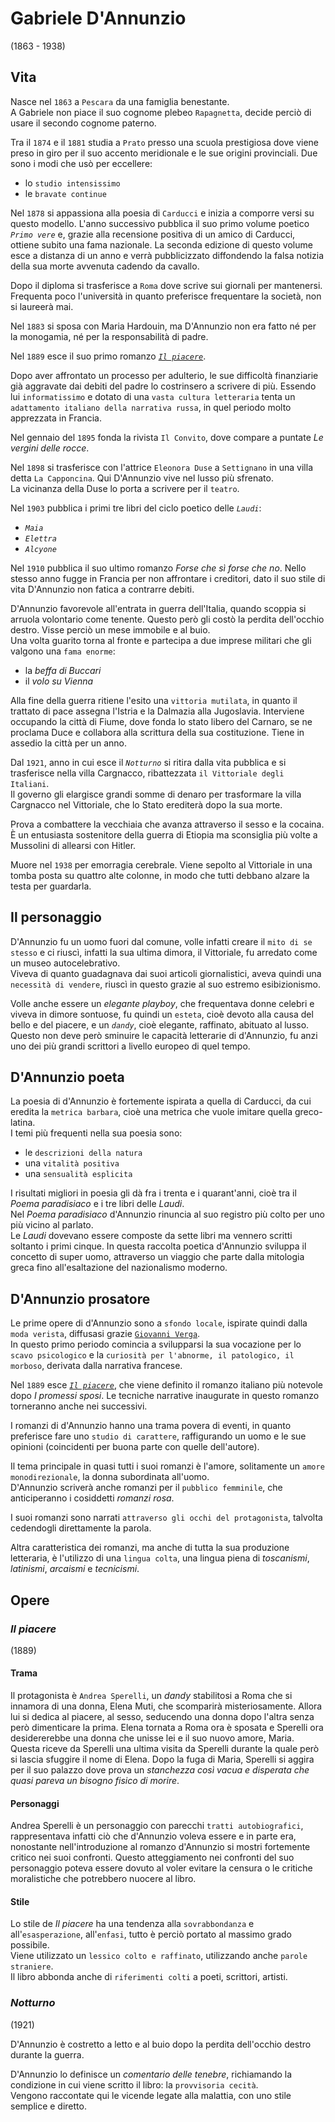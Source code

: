 # Gabriele D'Annunzio
(1863 - 1938)

## Vita

Nasce nel `1863` a `Pescara` da una famiglia benestante.\
A Gabriele non piace il suo cognome plebeo `Rapagnetta`, decide perciò di usare il secondo cognome paterno.

Tra il `1874` e il `1881` studia a `Prato` presso una scuola prestigiosa dove viene preso in giro per il suo accento meridionale e le sue origini provinciali. Due sono i modi che usò per eccellere:
- lo `studio intensissimo`
- le `bravate continue`

Nel `1878` si appassiona alla poesia di `Carducci` e inizia a comporre versi su questo modello. L'anno successivo pubblica il suo primo volume poetico *`Primo vere`* e, grazie alla recensione positiva di un amico di Carducci, ottiene subito una fama nazionale. La seconda edizione di questo volume esce a distanza di un anno e verrà pubblicizzato diffondendo la falsa notizia della sua morte avvenuta cadendo da cavallo.

Dopo il diploma si trasferisce a `Roma` dove scrive sui giornali per mantenersi. Frequenta poco l'università in quanto preferisce frequentare la società, non si laureerà mai.

Nel `1883` si sposa con Maria Hardouin, ma D'Annunzio non era fatto né per la monogamia, né per la responsabilità di padre.

Nel `1889` esce il suo primo romanzo *[`Il piacere`][il-piacere]*.

Dopo aver affrontato un processo per adulterio, le sue difficoltà finanziarie già aggravate dai debiti del padre lo costrinsero a scrivere di più. Essendo lui `informatissimo` e dotato di una `vasta cultura letteraria` tenta un `adattamento italiano della narrativa russa`, in quel periodo molto apprezzata in Francia.

Nel gennaio del `1895` fonda la rivista `Il Convito`, dove compare a puntate *Le vergini delle rocce*.

Nel `1898` si trasferisce con l'attrice `Eleonora Duse` a `Settignano` in una villa detta `La Capponcina`. Qui D'Annunzio vive nel lusso più sfrenato.\
La vicinanza della Duse lo porta a scrivere per il `teatro`.

Nel `1903` pubblica i primi tre libri del ciclo poetico delle *`Laudi`*:
- *`Maia`*
- *`Elettra`*
- *`Alcyone`*

Nel `1910` pubblica il suo ultimo romanzo *Forse che sì forse che no*. Nello stesso anno fugge in Francia per non affrontare i creditori, dato il suo stile di vita D'Annunzio non fatica a contrarre debiti.

D'Annunzio favorevole all'entrata in guerra dell'Italia, quando scoppia si arruola volontario come tenente. Questo però gli costò la perdita dell'occhio destro. Visse perciò un mese immobile e al buio.\
Una volta guarito torna al fronte e partecipa a due imprese militari che gli valgono una `fama enorme`:
- la *beffa di Buccari*
- il *volo su Vienna*

Alla fine della guerra ritiene l'esito una `vittoria mutilata`, in quanto il trattato di pace assegna l'Istria e la Dalmazia alla Jugoslavia. Interviene occupando la città di Fiume, dove fonda lo stato libero del Carnaro, se ne proclama Duce e collabora alla scrittura della sua costituzione. Tiene in assedio la città per un anno.

Dal `1921`, anno in cui esce il *`Notturno`* si ritira dalla vita pubblica e si trasferisce nella villa Cargnacco, ribattezzata `il Vittoriale degli Italiani`.\
Il governo gli elargisce grandi somme di denaro per trasformare la villa Cargnacco nel Vittoriale, che lo Stato erediterà dopo la sua morte.

Prova a combattere la vecchiaia che avanza attraverso il sesso e la cocaina. È un entusiasta sostenitore della guerra di Etiopia ma sconsiglia più volte a Mussolini di allearsi con Hitler.

Muore nel `1938` per emorragia cerebrale. Viene sepolto al Vittoriale in una tomba posta su quattro alte colonne, in modo che tutti debbano alzare la testa per guardarla.

## Il personaggio

D'Annunzio fu un uomo fuori dal comune, volle infatti creare il `mito di se stesso` e ci riuscì, infatti la sua ultima dimora, il Vittoriale, fu arredato come un museo autocelebrativo.\
Viveva di quanto guadagnava dai suoi articoli giornalistici, aveva quindi una `necessità di vendere`, riuscì in questo grazie al suo estremo esibizionismo.

Volle anche essere un *elegante playboy*, che frequentava donne celebri e viveva in dimore sontuose, fu quindi un `esteta`, cioè devoto alla causa del bello e del piacere, e un *`dandy`*, cioè elegante, raffinato, abituato al lusso.\
Questo non deve però sminuire le capacità letterarie di d'Annunzio, fu anzi uno dei più grandi scrittori a livello europeo di quel tempo.

## D'Annunzio poeta

La poesia di d'Annunzio è fortemente ispirata a quella di Carducci, da cui eredita la `metrica barbara`, cioè una metrica che vuole imitare quella greco-latina.\
I temi più frequenti nella sua poesia sono:
- le `descrizioni della natura`
- una `vitalità positiva`
- una `sensualità esplicita`

I risultati migliori in poesia gli dà fra i trenta e i quarant'anni, cioè tra il *Poema paradisiaco* e i tre libri delle *Laudi*.\
Nel *Poema paradisiaco* d'Annunzio rinuncia al suo registro più colto per uno più vicino al parlato.\
Le *Laudi* dovevano essere composte da sette libri ma vennero scritti soltanto i primi cinque. In questa raccolta poetica d'Annunzio sviluppa il concetto di super uomo, attraverso un viaggio che parte dalla mitologia greca fino all'esaltazione del nazionalismo moderno.

## D'Annunzio prosatore

Le prime opere di d'Annunzio sono a `sfondo locale`, ispirate quindi dalla `moda verista`, diffusasi grazie [`Giovanni Verga`][giovanni-verga].\
In questo primo periodo comincia a svilupparsi la sua vocazione per lo `scavo psicologico` e la `curiosità per l'abnorme, il patologico, il morboso`, derivata dalla narrativa francese.

Nel `1889` esce *[`Il piacere`][il-piacere]*, che viene definito il romanzo italiano più notevole dopo *I promessi sposi*. Le tecniche narrative inaugurate in questo romanzo torneranno anche nei successivi.

I romanzi di d'Annunzio hanno una trama povera di eventi, in quanto preferisce fare uno `studio di carattere`, raffigurando un uomo e le sue opinioni (coincidenti per buona parte con quelle dell'autore).

Il tema principale in quasi tutti i suoi romanzi è l'amore, solitamente un `amore monodirezionale`, la donna subordinata all'uomo.\
D'Annunzio scriverà anche romanzi per il `pubblico femminile`, che anticiperanno i cosiddetti *romanzi rosa*.

I suoi romanzi sono narrati `attraverso gli occhi del protagonista`, talvolta cedendogli direttamente la parola.

Altra caratteristica dei romanzi, ma anche di tutta la sua produzione letteraria, è l'utilizzo di una `lingua colta`, una lingua piena di *toscanismi*, *latinismi*, *arcaismi* e *tecnicismi*.

## Opere

### *Il piacere*
(1889)

#### Trama

Il protagonista è `Andrea Sperelli`, un *dandy* stabilitosi a Roma che si innamora di una donna, Elena Muti, che scomparirà misteriosamente. Allora lui si dedica al piacere, al sesso, seducendo una donna dopo l'altra senza però dimenticare la prima. Elena tornata a Roma ora è sposata e Sperelli ora desidererebbe una donna che unisse lei e il suo nuovo amore, Maria. Questa riceve da Sperelli una ultima visita da Sperelli durante la quale però si lascia sfuggire il nome di Elena. Dopo la fuga di Maria, Sperelli si aggira per il suo palazzo dove prova un *stanchezza così vacua e disperata che quasi pareva un bisogno fisico di morire*.

#### Personaggi

Andrea Sperelli è un personaggio con parecchi `tratti autobiografici`, rappresentava infatti ciò che d'Annunzio voleva essere e in parte era, nonostante nell'introduzione al romanzo d'Annunzio si mostri fortemente critico nei suoi confronti. Questo atteggiamento nei confronti del suo personaggio poteva essere dovuto al voler evitare la censura o le critiche moralistiche che potrebbero nuocere al libro.

#### Stile

Lo stile de *Il piacere* ha una tendenza alla `sovrabbondanza` e all'`esasperazione`, all'`enfasi`, tutto è perciò portato al massimo grado possibile.\
Viene utilizzato un `lessico colto e raffinato`, utilizzando anche `parole straniere`.\
Il libro abbonda anche di `riferimenti colti` a poeti, scrittori, artisti.

### *Notturno*
(1921)

D'Annunzio è costretto a letto e al buio dopo la perdita dell'occhio destro durante la guerra.

D'Annunzio lo definisce un *comentario delle tenebre*, richiamando la condizione in cui viene scritto il libro: la `provvisoria cecità`.\
Vengono raccontate qui le vicende legate alla malattia, con uno stile semplice e diretto.

[giovanni-verga]: Giovanni-Verga.md
[il-piacere]: #il-piacere
